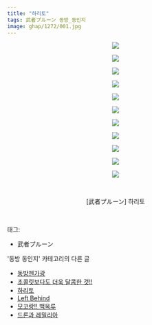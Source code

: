 ```yaml
---
title: "하리토"
tags: 武者プルーン 동방_동인지
image: ghap/1272/001.jpg
---
```

<div class="article">
<p style="text-align: center; clear: none; float: none;"><img src="{{ site.nasurl }}/ghap/1272/001.jpg"/></p>
<p style="text-align: center; clear: none; float: none;"><img src="{{ site.nasurl }}/ghap/1272/002.jpg"/></p>
<p style="text-align: center; clear: none; float: none;"><img src="{{ site.nasurl }}/ghap/1272/003.jpg"/></p>
<p style="text-align: center; clear: none; float: none;"><img src="{{ site.nasurl }}/ghap/1272/004.jpg"/></p>
<p style="text-align: center; clear: none; float: none;"><img src="{{ site.nasurl }}/ghap/1272/005.jpg"/></p>
<p style="text-align: center; clear: none; float: none;"><img src="{{ site.nasurl }}/ghap/1272/006.jpg"/></p>
<p style="text-align: center; clear: none; float: none;"><img src="{{ site.nasurl }}/ghap/1272/007.jpg"/></p>
<p style="text-align: center; clear: none; float: none;"><img src="{{ site.nasurl }}/ghap/1272/008.jpg"/></p>
<p style="text-align: center; clear: none; float: none;"><img src="{{ site.nasurl }}/ghap/1272/009.jpg"/></p>
<p style="text-align: center; clear: none; float: none;"><img src="{{ site.nasurl }}/ghap/1272/010.jpg"/></p>
<p style="text-align: center; clear: none; float: none;"><img src="{{ site.nasurl }}/ghap/1272/011.jpg"/></p>
<p style="text-align: center; clear: none; float: none;"><br/></p>
<p style="text-align: center; clear: none; float: none;">[武者プルーン] 하리토</p>
<p><br/></p>
</div><div class="tagTrail">
<p>태그: </p>
<ul>
<li>武者プルーン</li>
</ul>
</div><div class="another">
<p>'동방 동인지' 카테고리의 다른 글</p>
<ul>
<li><a href="/2016-07-31-ghap_1275">동방젠가광</a></li>
<li><a href="/2016-07-31-ghap_1273">초콜릿보다도 더욱 달콤한 것!!</a></li>
<li><a href="/2016-07-31-ghap_1272">하리토</a></li>
<li><a href="/2016-07-31-ghap_1271">Left Behind</a></li>
<li><a href="/2016-07-31-ghap_1270">모코랑!! 백옥루</a></li>
<li><a href="/2016-07-31-ghap_1269">드론과 레밀리아</a></li>
</ul>
</div><div class="cb_module cb_fluid">
<div class="cb_wrt cb_profile">
</div><!-- commentList close -->
</div>
<br/>
<p id="refer"></p>
<br/>
